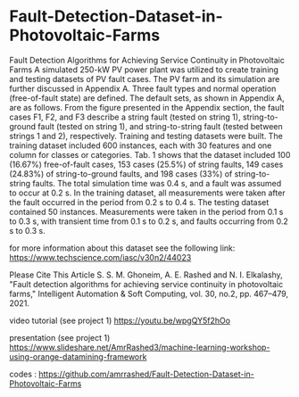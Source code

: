 # Fault-Detection-Dataset-in-Photovoltaic-Farms


Fault Detection Algorithms for Achieving Service Continuity in Photovoltaic Farms
A simulated 250-kW PV power plant was utilized to create training and testing datasets of PV fault cases. The PV farm and its simulation are further discussed in Appendix A. Three fault types and normal operation (free-of-fault state) are defined. The default sets, as shown in Appendix A, are as follows. From the figure presented in the Appendix section, the fault cases F1, F2, and F3 describe a string fault (tested on string 1), string-to-ground fault (tested on string 1), and string-to-string fault (tested between strings 1 and 2), respectively. Training and testing datasets were built. The training dataset included 600 instances, each with 30 features and one column for classes or categories. Tab. 1 shows that the dataset included 100 (16.67%) free-of-fault cases, 153 cases (25.5%) of string faults, 149 cases (24.83%) of string-to-ground faults, and 198 cases (33%) of string-to-string faults. The total simulation time was 0.4 s, and a fault was assumed to occur at 0.2 s. In the training dataset, all measurements were taken after the fault occurred in the period from 0.2 s to 0.4 s. The testing dataset contained 50 instances. Measurements were taken in the period from 0.1 s to 0.3 s, with transient time from 0.1 s to 0.2 s, and faults occurring from 0.2 s to 0.3 s.


for more information about this dataset see the following link:
https://www.techscience.com/iasc/v30n2/44023


Please Cite This Article
S. S. M. Ghoneim, A. E. Rashed and N. I. Elkalashy, "Fault detection algorithms for achieving service continuity in photovoltaic farms," Intelligent Automation & Soft Computing, vol. 30, no.2, pp. 467–479, 2021. 


video tutorial (see project 1)
https://youtu.be/wpgQY5f2hOo


presentation (see project 1)
https://www.slideshare.net/AmrRashed3/machine-learning-workshop-using-orange-datamining-framework


codes :
https://github.com/amrrashed/Fault-Detection-Dataset-in-Photovoltaic-Farms
